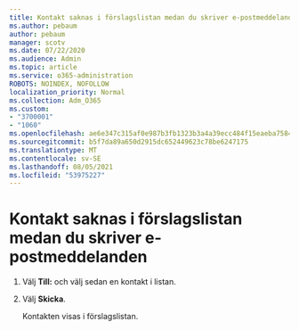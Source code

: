 ```yaml
---
title: Kontakt saknas i förslagslistan medan du skriver e-postmeddelanden
ms.author: pebaum
author: pebaum
manager: scotv
ms.date: 07/22/2020
ms.audience: Admin
ms.topic: article
ms.service: o365-administration
ROBOTS: NOINDEX, NOFOLLOW
localization_priority: Normal
ms.collection: Adm_O365
ms.custom:
- "3700001"
- "1060"
ms.openlocfilehash: ae6e347c315af0e987b3fb1323b3a4a39ecc484f15eaeba75840b5ab134cc4d1
ms.sourcegitcommit: b5f7da89a650d2915dc652449623c78be6247175
ms.translationtype: MT
ms.contentlocale: sv-SE
ms.lasthandoff: 08/05/2021
ms.locfileid: "53975227"
---
```

# <a name="missing-contact-in-suggestion-list-while-composing-mail"></a>Kontakt saknas i förslagslistan medan du skriver e-postmeddelanden

1. Välj **Till:** och välj sedan en kontakt i listan.
2. Välj **Skicka**.

    Kontakten visas i förslagslistan.
